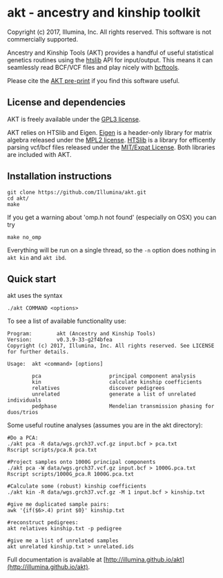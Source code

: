 # akt - ancestry and kinship toolkit

Copyright (c) 2017, Illumina, Inc. All rights reserved. This software is not commercially supported.

Ancestry and Kinship Tools (AKT) provides a handful of useful statistical genetics routines using the [htslib](http://www.htslib.org/) API for input/output. This means it can seamlessly read BCF/VCF files and play nicely with [bcftools](http://samtools.github.io/bcftools/bcftools.html).

Please cite the [AKT pre-print](http://biorxiv.org/content/early/2017/04/10/047829) if you find this software useful.

## License and dependencies

AKT is freely available under the [GPL3 license](https://github.com/Illumina/agg/blob/master/LICENSE). 

AKT relies on HTSlib and Eigen. [Eigen](http://eigen.tuxfamily.org/index.php?title=Main_Page) is a header-only library for matrix algebra released under the [MPL2 license](https://www.mozilla.org/en-US/MPL/2.0/). [HTSlib](http://www.htslib.org/) is a library for efficently parsing vcf/bcf files released under the [MIT/Expat License](http://choosealicense.com/licenses/mit/). Both libraries are included with AKT.

## Installation instructions

```
git clone https://github.com/Illumina/akt.git
cd akt/
make
```
If you get a warning about 'omp.h not found' (especially on OSX)
you can try
```
make no_omp
```
Everything will be run on a single thread, so the `-n` option does nothing
in `akt kin` and `akt ibd`.

## Quick start
akt uses the syntax
```
./akt COMMAND <options>
```

To see a list of available functionality use:
```
Program:        akt (Ancestry and Kinship Tools)
Version:        v0.3.9-33-g2f4bfea
Copyright (c) 2017, Illumina, Inc. All rights reserved. See LICENSE for further details.

Usage:  akt <command> [options]

        pca                      principal component analysis
        kin                      calculate kinship coefficients
        relatives                discover pedigrees
        unrelated                generate a list of unrelated individuals
        pedphase                 Mendelian transmission phasing for duos/trios
```

Some useful routine analyses (assumes you are in the akt directory):
```
#Do a PCA:
./akt pca -R data/wgs.grch37.vcf.gz input.bcf > pca.txt
Rscript scripts/pca.R pca.txt

#Project samples onto 1000G principal components
./akt pca -W data/wgs.grch37.vcf.gz input.bcf > 1000G.pca.txt
Rscript scripts/1000G_pca.R 1000G.pca.txt

#Calculate some (robust) kinship coefficients
./akt kin -R data/wgs.grch37.vcf.gz -M 1 input.bcf > kinship.txt

#give me duplicated sample pairs:
awk '{if($6>.4) print $0}' kinship.txt

#reconstruct pedigrees:
akt relatives kinship.txt -p pedigree

#give me a list of unrelated samples
akt unrelated kinship.txt > unrelated.ids

```
Full documentation is available at [http://illumina.github.io/akt](http://illumina.github.io/akt).

 